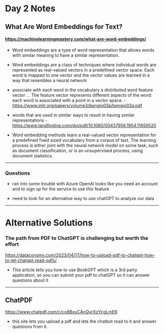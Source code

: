 # Day 2 Notes

## What Are Word Embeddings for Text?

#### https://machinelearningmastery.com/what-are-word-embeddings/

* Word embeddings are a type of word representation that allows words with similar meaning to have a similar representation.

* Word embeddings are a class of techniques where individual words are represented as real-valued vectors in a predefined vector space. Each word is mapped to one vector and the vector values are learned in a way that resembles a neural network

* associate with each word in the vocabulary a distributed word feature vector … The feature vector represents different aspects of the word: each word is associated with a point in a vector space. - https://www.jmlr.org/papers/volume3/bengio03a/bengio03a.pdf

* words that are used in similar ways to result in having similar representations - https://www.tandfonline.com/doi/pdf/10.1080/00437956.1954.11659520

* Word embedding methods learn a real-valued vector representation for a predefined fixed sized vocabulary from a corpus of text. The learning process is either joint with the neural network model on some task, such as document classification, or is an unsupervised process, using document statistics.
---
### Questions

* ran into some trouble with Azure OpenAI looks like you need an account and to sign up for the service to use this feature

* need to look for an alternative way to use chatGPT to analyze our data

---
# Alternative Solutions
### The path from PDF to ChatGPT is challenging but worth the effort
https://dataconomy.com/2023/04/17/how-to-upload-pdf-to-chatgpt-how-to-let-chatgpt-read-pdfs/

* This article tells you how to use BookGPT which is a 3rd party application, so you can submit your pdf to chatGPT so it can answer questions about it

---
## ChatPDF
https://www.chatpdf.com/c/co8BxuCAnQyrXzYcgLmE6

* this site lets you upload a pdf and lets the chatbot read to it and answer questions from it.